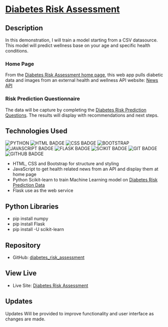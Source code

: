 # [Diabetes Risk Assessment](https://github.com/MegAgainDev/mlaas/riskassesment/db/)

## Description
In this demonstration, I will train a model starting from a CSV datasource.  This model will predict wellness base on your age and specific health conditions.

### Home Page
From the [Diabetes Risk Assessment home page](https://MegAgaindev.pythonanywhere.com/), this web app pulls diabetic data and images from an external health and wellness API website: [News API](http://Newsapi.org)

### Risk Prediction Questionnaire
The data will be capture by completing the [Diabetes Risk Prediction Questions](https://megagaindev.pythonanywhere.com/questions).  The results will display with recommendations and next steps.  

## Technologies Used
![PYTHON](https://img.shields.io/badge/python-3670A0?style=for-the-badge&logo=python&logoColor=ffdd54)
![HTML BADGE](https://img.shields.io/badge/HTML-239120?style=for-the-badge&logo=html5&logoColor=white)
![CSS BADGE](https://img.shields.io/badge/CSS-239120?&style=for-the-badge&logo=css3&logoColor=white)
![BOOTSTRAP](https://img.shields.io/badge/GitHub-100000?style=for-the-badge&logo=github&logoColor=white)
![JAVASCRIPT BADGE](https://img.shields.io/badge/JavaScript-323330?style=for-the-badge&logo=javascript&logoColor=F7DF1E)
![FLASK BADGE](https://img.shields.io/badge/Flask-000000?style=for-the-badge&logo=flask&logoColor=white)
![SCIKIT BADGE](https://img.shields.io/badge/scikit-3670A0?style=for-the-badge&logo=scikit&logoColor=blue)
![GIT BADGE](https://img.shields.io/badge/GIT-E44C30?style=for-the-badge&logo=git&logoColor=white)
![GITHUB BADGE](https://img.shields.io/badge/GitHub-100000?style=for-the-badge&logo=github&logoColor=white)

- HTML, CSS and Bootstrap for structure and styling
- JavaScript to get health related news from an API and display them at home page
- Python Scikit-learn to train Machine Learning model on [Diabetes Risk Prediction Data](https://archive.ics.uci.edu/ml/datasets/Early+stage+diabetes+risk+prediction+dataset.) 
- Flask use as the web service

## Python Libraries
- pip install numpy
- pip install Flask
- pip install -U scikit-learn

## Repository
- GitHub: [diabetes_risk_assessment](https://github.com/MegAgainDev/ai-mlaas-scikit/)

## View Live
- Live Site: [Diabetes Risk Assessment](https://MegAgaindev.pythonanywhere.com/)

## Updates
Updates Will be provided to improve functionality and user interface as changes are made.
